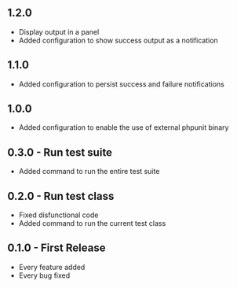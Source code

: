 ## 1.2.0
* Display output in a panel
* Added configuration to show success output as a notification

## 1.1.0
* Added configuration to persist success and failure notifications

## 1.0.0
* Added configuration to enable the use of external phpunit binary

## 0.3.0 - Run test suite
* Added command to run the entire test suite

## 0.2.0 - Run test class
* Fixed disfunctional code
* Added command to run the current test class

## 0.1.0 - First Release
* Every feature added
* Every bug fixed
